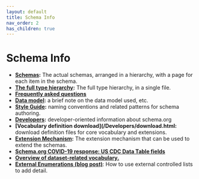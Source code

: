 ```yaml
---
layout: default
title: Schema Info
nav_order: 2
has_children: true
---
```


# Schema Info
*   **[Schemas](/SchemaInfo/schemas.html):** The actual schemas, arranged in a hierarchy, with a page for each item in the schema.
*   **[The full type hierarchy](https://schema.org/docs/full.html):** The full type hierarchy, in a single file.
*   **[Frequently asked questions](/SchemaInfo/faq.html)**
*   **[Data model](/SchemaInfo/datamodel.html):** a brief note on the data model used, etc.
*   **[Style Guide](/SchemaInfo/styleguide.html):** naming conventions and related patterns for schema authoring.
*   **[Developers](/Developers):** developer-oriented information about schema.org
*   **[Vocabulary definition download](/Developers/download.html:** download definition files for core vocabulary and extensions.
*   **[Extension Mechanism](/SchemaInfo/extension.html):** The extension mechanism that can be used to extend the schemas.
*   **[Schema.org COVID-19 response: US CDC Data Table fields](/SchemaInfo/cdc-covid.html)**
*   **[Overview of dataset-related vocabulary.](/SchemaInfo/data-and-datasets.html)**
*   **[External Enumerations (blog post)](http://blog.schema.org/2012/05/schemaorg-markup-for-external-lists.html)**: How to use external controlled lists to add detail.
